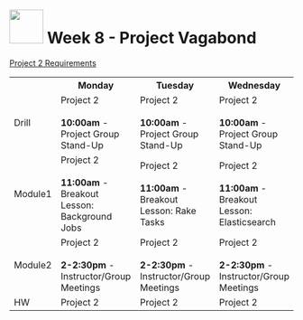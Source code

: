 # <img src="https://cloud.githubusercontent.com/assets/7833470/10899314/63829980-8188-11e5-8cdd-4ded5bcb6e36.png" height="60"> Week 8 - Project Vagabond

<a href="https://github.com/sf-wdi-24/project-02" target="_blank">Project 2 Requirements</a>

<table>
  <tr>
    <th></th>
    <th>Monday</th>
    <th>Tuesday</th>
    <th>Wednesday</th>
    <th>Thursday</th>
    <th>Friday</th>
  </tr>
  <tr>
    <td>Drill</td>
    <td>
      Project 2<br><br>
      <strong>10:00am</strong> - Project Group Stand-Up
    </td>
    <td>
      Project 2<br><br>
      <strong>10:00am</strong> - Project Group Stand-Up
    </td>
    <td>
      Project 2<br><br>
      <strong>10:00am</strong> - Project Group Stand-Up
    </td>
    <td>
      Project 2<br><br>
      <strong>10:00am</strong> - Project Group Stand-Up
    </td>
    <td><strong>10:00am</strong> - Project 2 Presentations</td>
  </tr>
  <tr>
    <td>Module1</td>
    <td>
      Project 2<br><br>
      <strong>11:00am</strong> - Breakout Lesson: Background Jobs
    </td>
    <td>
      Project 2<br><br>
      <strong>11:00am</strong> - Breakout Lesson: Rake Tasks
    </td>
    <td>
      Project 2<br><br>
      <strong>11:00am</strong> - Breakout Lesson: Elasticsearch
    </td>
    <td>Project 2</td>
    <td>Project 2 Presentations</td>
  </tr>
  <tr>
    <td>Module2</td>
    <td>
      Project 2<br><br>
      <strong>2-2:30pm</strong> - Instructor/Group Meetings
    </td>
    <td>
      Project 2<br><br>
      <strong>2-2:30pm</strong> - Instructor/Group Meetings
    </td>
    <td>
      Project 2<br><br>
      <strong>2-2:30pm</strong> - Instructor/Group Meetings
    </td>
    <td>
      Project 2<br><br>
      <strong>2-2:30pm</strong> - Instructor/Group Meetings
    </td>
    <td>Project 2 Celebration</td>
  </tr>
  <tr>
    <td>HW</td>
    <td>Project 2</td>
    <td>Project 2</td>
    <td>Project 2</td>
    <td>Project 2</td>
    <td>RELAX!!! :)</td>
  </tr>
</table>
